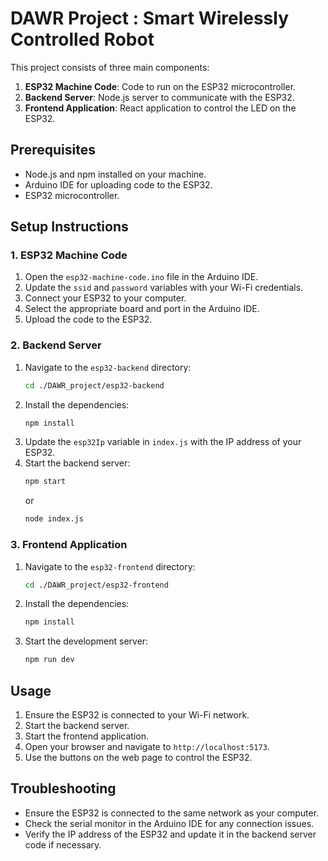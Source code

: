 # DAWR Project : Smart Wirelessly Controlled Robot

This project consists of three main components:

1. **ESP32 Machine Code**: Code to run on the ESP32 microcontroller.
2. **Backend Server**: Node.js server to communicate with the ESP32.
3. **Frontend Application**: React application to control the LED on the ESP32.

## Prerequisites

- Node.js and npm installed on your machine.
- Arduino IDE for uploading code to the ESP32.
- ESP32 microcontroller.

## Setup Instructions

### 1. ESP32 Machine Code

1. Open the `esp32-machine-code.ino` file in the Arduino IDE.
2. Update the `ssid` and `password` variables with your Wi-Fi credentials.
3. Connect your ESP32 to your computer.
4. Select the appropriate board and port in the Arduino IDE.
5. Upload the code to the ESP32.

### 2. Backend Server

1. Navigate to the `esp32-backend` directory:
   ```sh
   cd ./DAWR_project/esp32-backend
   ```
2. Install the dependencies:
   ```sh
   npm install
   ```
3. Update the `esp32Ip` variable in `index.js` with the IP address of your ESP32.
4. Start the backend server:
   ```sh
   npm start
   ```
   or
   ```sh
   node index.js
   ```

### 3. Frontend Application

1. Navigate to the `esp32-frontend` directory:
   ```sh
   cd ./DAWR_project/esp32-frontend
   ```
2. Install the dependencies:
   ```sh
   npm install
   ```
3. Start the development server:
   ```sh
   npm run dev
   ```

## Usage

1. Ensure the ESP32 is connected to your Wi-Fi network.
2. Start the backend server.
3. Start the frontend application.
4. Open your browser and navigate to `http://localhost:5173`.
5. Use the buttons on the web page to control the ESP32.

## Troubleshooting

- Ensure the ESP32 is connected to the same network as your computer.
- Check the serial monitor in the Arduino IDE for any connection issues.
- Verify the IP address of the ESP32 and update it in the backend server code if necessary.
